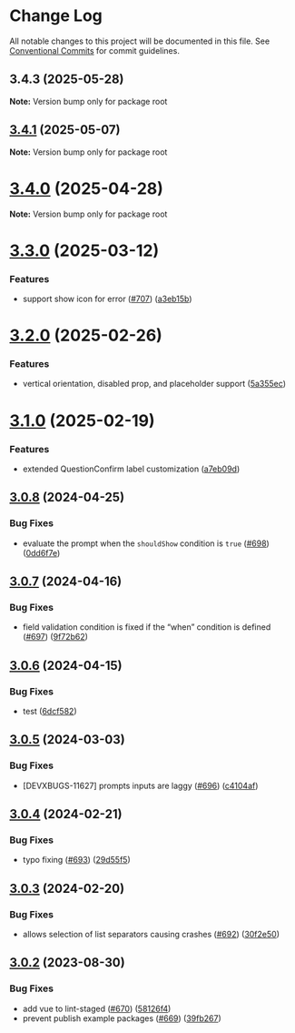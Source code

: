 # Change Log

All notable changes to this project will be documented in this file.
See [Conventional Commits](https://conventionalcommits.org) for commit guidelines.

## 3.4.3 (2025-05-28)

**Note:** Version bump only for package root

## [3.4.1](https://github.com/SAP/inquirer-gui/compare/v3.4.0...v3.4.1) (2025-05-07)

**Note:** Version bump only for package root

# [3.4.0](https://github.com/SAP/inquirer-gui/compare/v3.3.0...v3.4.0) (2025-04-28)

**Note:** Version bump only for package root

# [3.3.0](https://github.com/SAP/inquirer-gui/compare/v3.2.0...v3.3.0) (2025-03-12)

### Features

- support show icon for error ([#707](https://github.com/SAP/inquirer-gui/issues/707)) ([a3eb15b](https://github.com/SAP/inquirer-gui/commit/a3eb15b6aee6528d842a263e7dc9e3f44fd9d18a))

# [3.2.0](https://github.com/SAP/inquirer-gui/compare/v3.1.0...v3.2.0) (2025-02-26)

### Features

- vertical orientation, disabled prop, and placeholder support ([5a355ec](https://github.com/SAP/inquirer-gui/commit/5a355ecceab7f3df213f89801c8695b2836ac8f6))

# [3.1.0](https://github.com/SAP/inquirer-gui/compare/v3.0.8...v3.1.0) (2025-02-19)

### Features

- extended QuestionConfirm label customization ([a7eb09d](https://github.com/SAP/inquirer-gui/commit/a7eb09da6b84698d7a91b190da364db294320a5f))

## [3.0.8](https://github.com/SAP/inquirer-gui/compare/v3.0.7...v3.0.8) (2024-04-25)

### Bug Fixes

- evaluate the prompt when the `shouldShow` condition is `true` ([#698](https://github.com/SAP/inquirer-gui/issues/698)) ([0dd6f7e](https://github.com/SAP/inquirer-gui/commit/0dd6f7efd80361091a7ed6f3eedc2191abf01815))

## [3.0.7](https://github.com/SAP/inquirer-gui/compare/v3.0.6...v3.0.7) (2024-04-16)

### Bug Fixes

- field validation condition is fixed if the “when” condition is defined ([#697](https://github.com/SAP/inquirer-gui/issues/697)) ([9f72b62](https://github.com/SAP/inquirer-gui/commit/9f72b620bd9f604b09e44a7e0bfaadb0663268b9))

## [3.0.6](https://github.com/SAP/inquirer-gui/compare/v3.0.5...v3.0.6) (2024-04-15)

### Bug Fixes

- test ([6dcf582](https://github.com/SAP/inquirer-gui/commit/6dcf5822a596cdf75470916c9105c6f29a0298e0))

## [3.0.5](https://github.com/SAP/inquirer-gui/compare/v3.0.4...v3.0.5) (2024-03-03)

### Bug Fixes

- [DEVXBUGS-11627] prompts inputs are laggy ([#696](https://github.com/SAP/inquirer-gui/issues/696)) ([c4104af](https://github.com/SAP/inquirer-gui/commit/c4104af02b38751628bec044c8277b328f3ec710))

## [3.0.4](https://github.com/SAP/inquirer-gui/compare/v3.0.3...v3.0.4) (2024-02-21)

### Bug Fixes

- typo fixing ([#693](https://github.com/SAP/inquirer-gui/issues/693)) ([29d55f5](https://github.com/SAP/inquirer-gui/commit/29d55f544239d4e3ef37c4a87cec3716ea7895b7))

## [3.0.3](https://github.com/SAP/inquirer-gui/compare/v3.0.2...v3.0.3) (2024-02-20)

### Bug Fixes

- allows selection of list separators causing crashes ([#692](https://github.com/SAP/inquirer-gui/issues/692)) ([30f2e50](https://github.com/SAP/inquirer-gui/commit/30f2e50495fad128258b6f5cbbacb2d97a0937ca))

## [3.0.2](https://github.com/SAP/inquirer-gui/compare/v3.0.1...v3.0.2) (2023-08-30)

### Bug Fixes

- add vue to lint-staged ([#670](https://github.com/SAP/inquirer-gui/issues/670)) ([58126f4](https://github.com/SAP/inquirer-gui/commit/58126f4fa43b75d4346ef849ad1873ca7153cc49))
- prevent publish example packages ([#669](https://github.com/SAP/inquirer-gui/issues/669)) ([39fb267](https://github.com/SAP/inquirer-gui/commit/39fb267c0816522e88607e9308c974a5942308cb))
